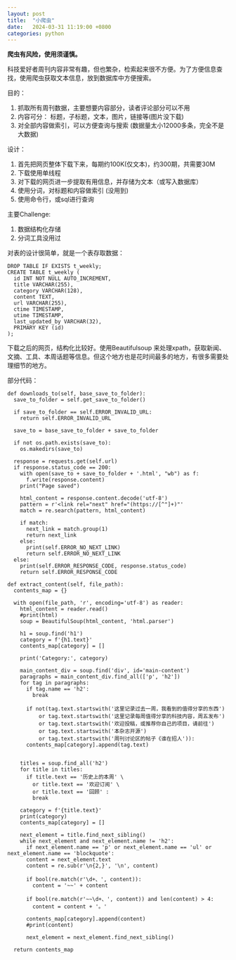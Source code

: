 ```yaml
---
layout: post
title:  "小爬虫"
date:   2024-03-31 11:19:00 +0800
categories: python
---
```


**爬虫有风险，使用须谨慎。**

科技爱好者周刊内容非常有趣，但也繁杂，检索起来很不方便。为了方便信息查找，使用爬虫获取文本信息，放到数据库中方便搜索。

目的：
1. 抓取所有周刊数据，主要想要内容部分，读者评论部分可以不用  
2. 内容可分： 标题，子标题，文本，图片，链接等(图片没下载)
3. 对全部内容做索引，可以方便查询与搜索 (数据量太小12000多条，完全不是大数据)

设计：
1. 首先把网页整体下载下来，每期约100K(仅文本)，约300期，共需要30M 
2. 下载使用单线程
3. 对下载的网页进一步提取有用信息，并存储为文本（或写入数据库） 
4. 使用分词，对标题和内容做索引 (没用到)
5. 使用命令行，或sql进行查询


主要Challenge: 
1. 数据结构化存储
2. 分词工具没用过


对表的设计很简单，就是一个表存取数据：
```
DROP TABLE IF EXISTS t_weekly;
CREATE TABLE t_weekly (
  id INT NOT NULL AUTO_INCREMENT,
  title VARCHAR(255),
  category VARCHAR(128),
  content TEXT,
  url VARCHAR(255),
  ctime TIMESTAMP,
  utime TIMESTAMP,
  last_updated_by VARCHAR(32),
  PRIMARY KEY (id)
);
```

下载之后的网页，结构化比较好。使用Beautifulsoup 来处理xpath，获取新闻、文摘、工具、本周话题等信息。但这个地方也是花时间最多的地方，有很多需要处理细节的地方。

部分代码： 
```
def downloads_to(self, base_save_to_folder):
  save_to_folder = self.get_save_to_folder()

  if save_to_folder == self.ERROR_INVALID_URL:
    return self.ERROR_INVALID_URL

  save_to = base_save_to_folder + save_to_folder

  if not os.path.exists(save_to):
    os.makedirs(save_to)

  response = requests.get(self.url)
  if response.status_code == 200:
    with open(save_to + save_to_folder + '.html', "wb") as f:
      f.write(response.content)
    print("Page saved")

    html_content = response.content.decode('utf-8')
    pattern = r'<link rel="next" href="(https://[^"]+)"'
    match = re.search(pattern, html_content)

    if match:
      next_link = match.group(1)
      return next_link
    else:
      print(self.ERROR_NO_NEXT_LINK)
      return self.ERROR_NO_NEXT_LINK
  else:
    print(self.ERROR_RESPONSE_CODE, response.status_code)
    return self.ERROR_RESPONSE_CODE
```

```
def extract_content(self, file_path):
  contents_map = {}

  with open(file_path, 'r', encoding='utf-8') as reader: 
    html_content = reader.read()
    #print(html)
    soup = BeautifulSoup(html_content, 'html.parser') 
    
    h1 = soup.find('h1')
    category = f'{h1.text}'
    contents_map[category] = []

    print('Category:', category)

    main_content_div = soup.find('div', id='main-content')
    paragraphs = main_content_div.find_all(['p', 'h2'])
    for tag in paragraphs:
      if tag.name == 'h2':
        break
      
      if not(tag.text.startswith('这里记录过去一周，我看到的值得分享的东西')
          or tag.text.startswith('这里记录每周值得分享的科技内容，周五发布') 
          or tag.text.startswith('欢迎投稿，或推荐你自己的项目，请前往') 
          or tag.text.startswith('本杂志开源')
          or tag.text.startswith('周刊讨论区的帖子《谁在招人')):
      contents_map[category].append(tag.text)


    titles = soup.find_all('h2')
    for title in titles:
      if title.text == '历史上的本周' \
        or title.text == '欢迎订阅' \
        or title.text == '回顾' :
        break

    category = f'{title.text}'
    print(category) 
    contents_map[category] = []

    next_element = title.find_next_sibling()
    while next_element and next_element.name != 'h2':
      if next_element.name == 'p' or next_element.name == 'ul' or next_element.name == 'blockquote':
      content = next_element.text
      content = re.sub(r'\n{2,}', '\n', content) 

      if bool(re.match(r'\d+、', content)):
        content = '~~' + content 
      
      if bool(re.match(r'~~\d+、', content)) and len(content) > 4:  
        content = content + '。'

      contents_map[category].append(content) 
      #print(content)

      next_element = next_element.find_next_sibling()

  return contents_map
```



